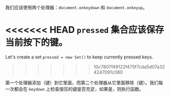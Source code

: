 
我们应该使用两个处理器：`document.onkeydown` 和 `document.onkeyup`。

<<<<<<< HEAD
`pressed` 集合应该保存当前按下的键。
=======
Let's create a set `pressed = new Set()` to keep currently pressed keys.
>>>>>>> 10c7807f49122f475f7cda5d07a324247091c080

第一个处理器添加（键）到它里面，而第二个处理器从它里面移除（键）。我们每一次都会在 `keydown` 上检查按压的键是否充足，如果是，则执行函数。

